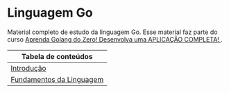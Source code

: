 # Linguagem Go

Material completo de estudo da linguagem Go. Esse material faz parte do curso [Aprenda Golang do Zero! Desenvolva uma APLICAÇÃO COMPLETA!
](https://www.udemy.com/course/aprenda-golang-do-zero-desenvolva-uma-aplicacao-completa/).

| Tabela de conteúdos                                    |
| ------------------------------------------------------ |
| [Introdução](./Conteúdos/INTRODUÇÃO.md)                |
| [Fundamentos da Linguagem](./Conteúdos/FUNDAMENTOS.md) |
